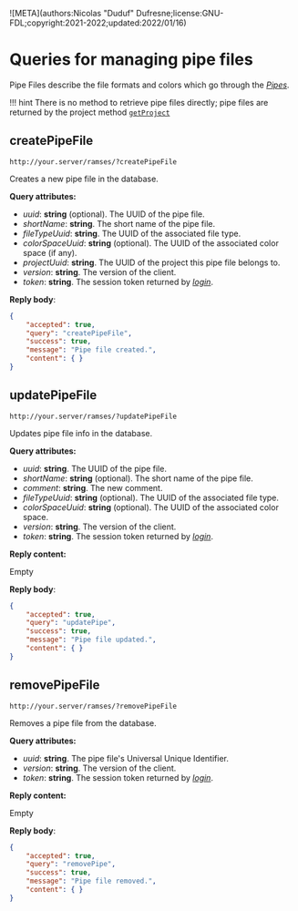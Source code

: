 ![META](authors:Nicolas "Duduf" Dufresne;license:GNU-FDL;copyright:2021-2022;updated:2022/01/16)

# Queries for managing pipe files

Pipe Files describe the file formats and colors which go through the *[Pipes](pipes.md)*.

!!! hint
    There is no method to retrieve pipe files directly; pipe files are returned by the project method [`getProject`](projects.md#getproject)

## createPipeFile

`http://your.server/ramses/?createPipeFile`

Creates a new pipe file in the database.

**Query attributes:**

- *uuid*: **string** (optional). The UUID of the pipe file.
- *shortName*: **string**. The short name of the pipe file.
- *fileTypeUuid*: **string**. The UUID of the associated file type.
- *colorSpaceUuid*: **string** (optional). The UUID of the associated color space (if any).
- *projectUuid*: **string**. The UUID of the project this pipe file belongs to.
- *version*: **string**. The version of the client.
- *token*: **string**. The session token returned by [*login*](general.md#login).

**Reply body**:

```json
{
    "accepted": true,
    "query": "createPipeFile",
    "success": true,
    "message": "Pipe file created.",
    "content": { }
}
```

## updatePipeFile

`http://your.server/ramses/?updatePipeFile`

Updates pipe file info in the database.

**Query attributes:**

- *uuid*: **string**. The UUID of the pipe file.
- *shortName*: **string** (optional). The short name of the pipe file.
- *comment*: **string**. The new comment.
- *fileTypeUuid*: **string** (optional). The UUID of the associated file type.
- *colorSpaceUuid*: **string** (optional). The UUID of the associated color space.
- *version*: **string**. The version of the client.
- *token*: **string**. The session token returned by [*login*](general.md#login).

**Reply content:**

Empty

**Reply body**:

```json
{
    "accepted": true,
    "query": "updatePipe",
    "success": true,
    "message": "Pipe file updated.",
    "content": { }
}
```

## removePipeFile

`http://your.server/ramses/?removePipeFile`

Removes a pipe file from the database.

**Query attributes:**

- *uuid*: **string**. The pipe file's Universal Unique Identifier.
- *version*: **string**. The version of the client.
- *token*: **string**. The session token returned by [*login*](general.md#login).

**Reply content:**

Empty

**Reply body**:

```json
{
    "accepted": true,
    "query": "removePipe",
    "success": true,
    "message": "Pipe file removed.",
    "content": { }
}
```
